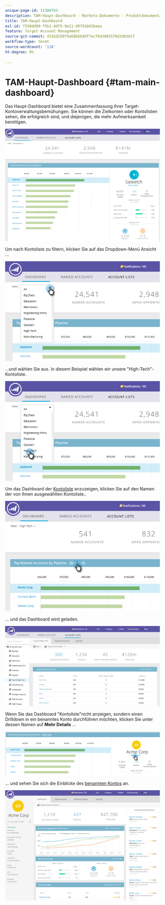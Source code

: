 ```yaml
---
unique-page-id: 11380783
description: TAM-Haupt-Dashboard - Marketo-Dokumente - Produktdokumentation
title: TAM-Haupt-Dashboard
exl-id: f550dd99-f5b1-4d75-9e11-d9791043baea
feature: Target Account Management
source-git-commit: 431bd258f9a68bbb9df7acf043085578d3d91b1f
workflow-type: tm+mt
source-wordcount: '116'
ht-degree: 0%

---
```


# TAM-Haupt-Dashboard {#tam-main-dashboard}

Das Haupt-Dashboard bietet eine Zusammenfassung Ihrer Target-Kontoverwaltungsbemühungen. Sie können die Zielkonten oder Kontolisten sehen, die erfolgreich sind, und diejenigen, die mehr Aufmerksamkeit benötigen.

![](assets/one.png)

Um nach Kontoliste zu filtern, klicken Sie auf das Dropdown-Menü Ansicht ...

![](assets/two.png)

...und wählen Sie aus. In diesem Beispiel wählen wir unsere &quot;High-Tech&quot;-Kontoliste.

![](assets/three.png)

Um das Dashboard der [Kontoliste](/help/marketo/product-docs/target-account-management/measure/account-list-insights.md#account-list-dashboard) anzuzeigen, klicken Sie auf den Namen der von Ihnen ausgewählten Kontoliste..

![](assets/four.png)

... und das Dashboard wird geladen.

![](assets/five.png)

Wenn Sie das Dashboard &quot;Kontoliste&quot;nicht anzeigen, sondern einen Drilldown in ein benanntes Konto durchführen möchten, klicken Sie unter dessen Namen auf **Mehr Details** ...

![](assets/six.png)

... und sehen Sie sich die Einblicke des [benannten Kontos](/help/marketo/product-docs/target-account-management/measure/named-account-insights.md) an.

![](assets/seven.png)
